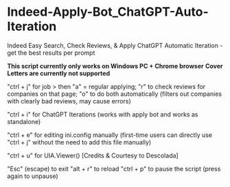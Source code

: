 # Indeed-Apply-Bot_ChatGPT-Auto-Iteration
Indeed Easy Search, Check Reviews, &amp; Apply
ChatGPT Automatic Iteration - get the best results per prompt

**This script currently only works on Windows PC + Chrome browser**
**Cover Letters are currently not supported**

"ctrl + j" for job > then "a" = regular applying; "r" to check reviews for companies on that page; "o" to do both automatically (filters out companies with clearly bad reviews, may cause errors)

"ctrl + i" for ChatGPT Iterations (works with apply bot and works as standalone)

"ctrl + e" for editing ini.config manually (first-time users can directly use "ctrl + j" without the need to add this file manually)

"ctrl + u" for UIA.Viewer() [Credits & Courtesy to Descolada]

"Esc" (escape) to exit
"alt + r" to reload
"ctrl + p" to pause the script (press again to unpause)
